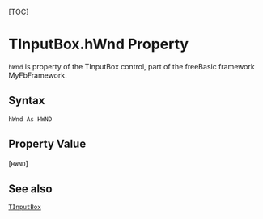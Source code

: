 [TOC]
# TInputBox.hWnd Property

`hWnd` is property of the TInputBox control, part of the freeBasic framework MyFbFramework.
## Syntax
```freeBasic
hWnd As HWND
```
## Property Value
[`HWND`]
## See also
[`TInputBox`](TInputBox.md)
